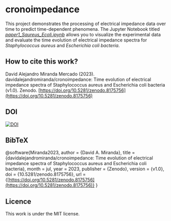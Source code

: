 # cronoimpedance

This project demonstrates the processing of electrical impedance data over time to predict time-dependent phenomena. The Jupyter Notebook titled [*paper1_Saureus_Ecoli.ipynb*](https://github.com/davidalejandromiranda/cronoimpedance/blob/main/paper1_Saureus_Ecoli.ipynb) allows you to visualize the experimental data and evaluate the time evolution of electrical impedance spectra for *Staphylococcus aureus* and *Escherichia coli bacteria*.

## How to cite this work?

David Alejandro Miranda Mercado (2023). davidalejandromiranda/cronoimpedance: Time evolution of electrical impedance spectra of Staphylococcus aureus and Escherichia coli bacteria (v1.0). Zenodo. [https://doi.org/10.5281/zenodo.8175756](https://doi.org/10.5281/zenodo.8175756)

## DOI

[![DOI](https://zenodo.org/badge/669695092.svg)](https://zenodo.org/badge/latestdoi/669695092)

## BibTeX

@software{Miranda2023,
  author       = {David A. Miranda},
  title        = {davidalejandromiranda/cronoimpedance: Time evolution of electrical impedance spectra of Staphylococcus aureus and Escherichia coli bacteria},
  month        = jul,
  year         = 2023,
  publisher    = {Zenodo},
  version      = {v1.0},
  doi          = {10.5281/zenodo.8175756},
  url          = {[https://doi.org/10.5281/zenodo.8175756](https://doi.org/10.5281/zenodo.8175756)}
}

## Licence

This work is under the MIT license.